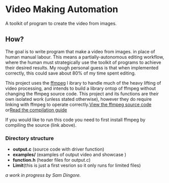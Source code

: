 # Video Making Automation
A toolkit of program to create the video from images.

## How?
The goal is to write program that make a video from images.
in place of human manual labour. This means a partially-autonomous 
editing workflow, where the human must strategically use the toolkit 
of programs to achieve their desired results. My rough personal guess 
is that when implemented correctly, this could save about 80% of my 
time spent editing.

This project uses the [ffmpeg](https://ffmpeg.org/ffmpeg.html) l
ibrary to handle much of the heavy lifting of video processing, 
and intends to build a library ontop of ffmpeg without changing 
the ffmpeg source code.
This project and its functions are their own isolated work 
(unless stated otherwise), however they do require linking with 
ffmpeg to operate correctly.[View the ffmpeg source code](https://github.com/FFmpeg/FFmpeg) or[Read the compilation guide](https://trac.ffmpeg.org/wiki/CompilationGuide/Generic)

If you would like to run this code you need to first install ffmpeg by compiling
the source (link above).

### Directory structure
- **output.c** (source code with driver function)
- **examples/** (examples of output video and showcase )
- **function.h** (header files for output.c)
- **Limit**(this is just a first vesrion so it only runs for limited files)

*a work in progress by Sam Dingore.*
